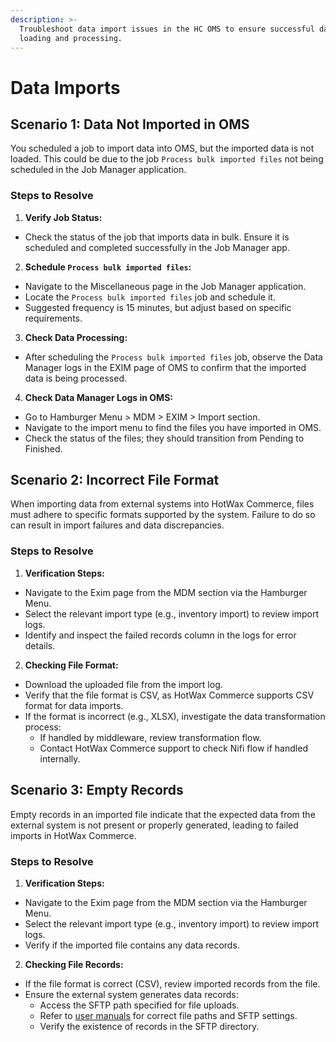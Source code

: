 ```yaml
---
description: >-
  Troubleshoot data import issues in the HC OMS to ensure successful data
  loading and processing.
---
```


# Data Imports

## Scenario 1: Data Not Imported in OMS

You scheduled a job to import data into OMS, but the imported data is not loaded. This could be due to the job `Process bulk imported files` not being scheduled in the Job Manager application.

### Steps to Resolve

1. **Verify Job Status:**
  * Check the status of the job that imports data in bulk. Ensure it is scheduled and completed successfully in the Job Manager app.
2. **Schedule `Process bulk imported files`:**
  * Navigate to the Miscellaneous page in the Job Manager application.
  * Locate the `Process bulk imported files` job and schedule it.
  * Suggested frequency is 15 minutes, but adjust based on specific requirements.
3. **Check Data Processing:**
  * After scheduling the `Process bulk imported files` job, observe the Data Manager logs in the EXIM page of OMS to confirm that the imported data is being processed.
4. **Check Data Manager Logs in OMS:**
  * Go to Hamburger Menu > MDM > EXIM > Import section.
  * Navigate to the import menu to find the files you have imported in OMS.
  * Check the status of the files; they should transition from Pending to Finished.

## Scenario 2: Incorrect File Format

When importing data from external systems into HotWax Commerce, files must adhere to specific formats supported by the system. Failure to do so can result in import failures and data discrepancies.

### Steps to Resolve

1. **Verification Steps:**
  * Navigate to the Exim page from the MDM section via the Hamburger Menu.
  * Select the relevant import type (e.g., inventory import) to review import logs.
  * Identify and inspect the failed records column in the logs for error details.

2. **Checking File Format:**
  * Download the uploaded file from the import log.
  * Verify that the file format is CSV, as HotWax Commerce supports CSV format for data imports.
  * If the format is incorrect (e.g., XLSX), investigate the data transformation process:
    * If handled by middleware, review transformation flow.
    * Contact HotWax Commerce support to check Nifi flow if handled internally.

## Scenario 3: Empty Records

Empty records in an imported file indicate that the expected data from the external system is not present or properly generated, leading to failed imports in HotWax Commerce.

### Steps to Resolve

1. **Verification Steps:**
  * Navigate to the Exim page from the MDM section via the Hamburger Menu.
  * Select the relevant import type (e.g., inventory import) to review import logs.
  * Verify if the imported file contains any data records.

2. **Checking File Records:**
  * If the file format is correct (CSV), review imported records from the file.
  * Ensure the external system generates data records:
    * Access the SFTP path specified for file uploads.
    * Refer to [user manuals](data-import-errors.md) for correct file paths and SFTP settings.
    * Verify the existence of records in the SFTP directory.

